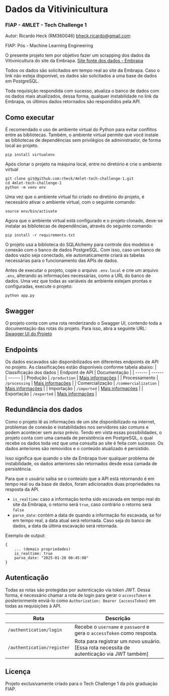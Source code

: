 # Dados da Vitivinicultura
### FIAP - 4MLET - Tech Challenge 1

Autor: Ricardo Heck (RM360046) <bheck.ricardo@gmail.com>

FIAP: Pós - Machine Learning Engineering

O presente projeto tem por objetivo fazer um scrapping dos dados da Vitivinicultura do site da Embrapa.
[Site fonte dos dados - Embrapa](http://vitibrasil.cnpuv.embrapa.br/index.php)

Todos os dados são solicitados em tempo real ao site da Embrapa. Caso o link não esteja disponível, os dados são solicitados a uma base de dados em PostgreSQL.

Toda requisição respondida com sucesso, atualiza o banco de dados com os dados mais atualizados, dessa forma, qualquer instabilidade no link da Embrapa, os últimos dados retornados são respondidos pela API.

## Como executar

É recomendado o uso de ambiente virtual do Python para evitar conflitos entre as bibliotecas.
Também, o ambiente virtual permite que você instale as bibliotecas de dependências sem privilégios de administrador, de forma local ao projeto.
```
pip install virtualenv
```

Após clonar o projeto na máquina local, entre no diretório e crie o ambiente virtual

```
git clone git@github.com:rheck/4mlet-tech-challenge-1.git
cd 4mlet-tech-challenge-1
python -m venv env
```

Uma vez que o ambiente virtual foi criado no diretório do projeto, é necessário ativar o ambiente virtual, com o seguinte comando:
```
source env/bin/activate
```

Agora que o ambiente virtual está configurado e o projeto clonado, deve-se instalar as bibliotecas de dependências, através do seguinte comando:
```
pip install -r requirements.txt
```

O projeto usa a biblioteca do SQLAlchemy para controle dos modelos e conexão com o banco de dados PostgreSQL.
Com isso, caso um banco de dados vazio seja conectado, ele automaticamente criará as tabelas necessárias para o funcionamento das APIs de dados.

Antes de executar o projeto, copie o arquivo `.env.local` e crie um arquivo `.env`, alterando as informações necessárias, como a URL do banco de dados.
Uma vez que todas as variáveis de ambiente estejam prontas e configuradas, execute o projeto:
```
python app.py
```

## Swagger

O projeto conta com uma rota renderizando o Swagger UI, contendo toda a documentação das rotas do projeto.
Para isso, abra a seguinte URL: [Swagger UI do Projeto](https://rheck-4mlet-tech-challenge-1.vercel.app/swagger-ui)

## Endpoints

Os dados escavados são disponibilizados em diferentes endpoints de API no projeto.
As classificações estão disponíveis conforme tabela abaixo:
| Classificação dos dados | Endpoint de API | Documentação |
| ------ | ------ | ------ |
| Produção | `/production` | [Mais informações](https://github.com/rheck/4mlet-tech-challenge-1/blob/main/docs/production.md) |
| Processamento | `/processing` | [Mais informações](https://github.com/rheck/4mlet-tech-challenge-1/blob/main/docs/processing.md) |
| Comercialização | `/commercialization` | [Mais informações](https://github.com/rheck/4mlet-tech-challenge-1/blob/main/docs/commercialization.md) |
| Importação | `/imported` | [Mais informações](https://github.com/rheck/4mlet-tech-challenge-1/blob/main/docs/imported.md) |
| Exportação | `/exported` | [Mais informações](https://github.com/rheck/4mlet-tech-challenge-1/blob/main/docs/exported.md) |

## Redundância dos dados

Como o projeto lê as informações de um site disponibilizado na internet, problemas de conexão e instabilidades nos servidores são comuns e podem acontecer sem aviso prévio.
Tendo em vista essas possibilidades, o projeto conta com uma camada de persistência em PostgreSQL, o qual recebe os dados toda vez que uma consulta ao site é feita com sucesso. Os dados anteriores são removidos e o conteúdo atualizado é persistido.

Isso significa que quando o site da Embrapa tiver qualquer problema de instabilidade, os dados anteriores são retornados desde essa camada de persistência.

Para que o usuário saiba se o conteúdo que a API está retornando é em tempo real ou da base de dados, foram adicionados duas propriedades na resposta da API.
- `is_realtime`: caso a informação tenha sido escavada em tempo real do site da Embrapa, o retorno será `true`, caso contrário o retorno será `false`
- `parse_date`: contém a data de quando a informação foi escavada, se for em tempo real, a data atual será retornada. Caso seja do banco de dados, a data da última escavação será retornada.

Exemplo de output:
```
{
    ... (demais propriedades)
    is_realtime: true
    parse_date: "2025-01-20 00:45:08"
}
```

## Autenticação

Todas as rotas são protegidas por autenticação via token JWT.
Dessa forma, é necessário chamar a rota de login para gerar o `accessToken` e posteriormente enviá-lo como `Authorization: Bearer {accessToken}` em todas as requisições à API.

| Rota | Descrição |
| ------ | ------ |
| `/authentication/login` | Recebe o `username` e `password` e gera o `accessToken` como resposta. |
| `/authentication/register` | Rota para registrar um novo usuário. [Essa rota necessita de autenticação via JWT também] |

## Licença

Projeto exclusivamente criado para o Tech Challenge 1 da pós graduação FIAP.
